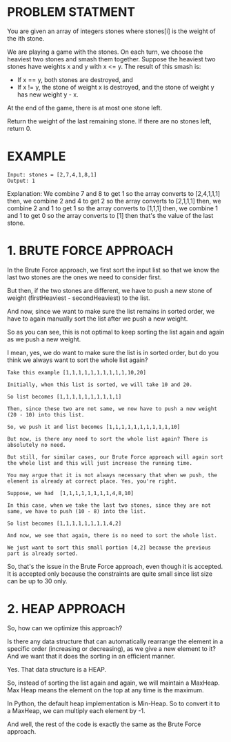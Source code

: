 # PROBLEM STATMENT

You are given an array of integers stones where stones[i] is the weight of the ith stone.

We are playing a game with the stones. On each turn, we choose the heaviest two stones and smash them together. Suppose the heaviest two stones have weights x and y with x <= y. The result of this smash is:

 - If x == y, both stones are destroyed, and
 - If x != y, the stone of weight x is destroyed, and the stone of weight y has new weight y - x.

At the end of the game, there is at most one stone left.

Return the weight of the last remaining stone. If there are no stones left, return 0.

# EXAMPLE

    Input: stones = [2,7,4,1,8,1]
    Output: 1

Explanation: 
We combine 7 and 8 to get 1 so the array converts to [2,4,1,1,1] then,
we combine 2 and 4 to get 2 so the array converts to [2,1,1,1] then,
we combine 2 and 1 to get 1 so the array converts to [1,1,1] then,
we combine 1 and 1 to get 0 so the array converts to [1] then that's the value of the last stone.


# **1. BRUTE FORCE APPROACH**

In the Brute Force approach, we first sort the input list so that we know the last two stones are the ones we need to consider first.

But then, if the two stones are different, we have to push a new stone of weight (firstHeaviest - secondHeaviest) to the list.

And now, since we want to make sure the list remains in sorted order, we have to again manually sort the list after we push a new weight.

So as you can see, this is not optimal to keep sorting the list again and again as we push a new weight.

I mean, yes, we do want to make sure the list is in sorted order, but do you think we always want to sort the whole list again?

	Take this example [1,1,1,1,1,1,1,1,1,1,10,20]
	
	Initially, when this list is sorted, we will take 10 and 20. 
	
	So list becomes [1,1,1,1,1,1,1,1,1,1]
	
	Then, since these two are not same, we now have to push a new weight (20 - 10) into this list.
	
	So, we push it and list becomes [1,1,1,1,1,1,1,1,1,1,10]
	
	But now, is there any need to sort the whole list again? There is absolutely no need. 
	
	But still, for similar cases, our Brute Force approach will again sort the whole list and this will just increase the running time.
	
	You may argue that it is not always necessary that when we push, the element is already at correct place. Yes, you're right.
	
	Suppose, we had  [1,1,1,1,1,1,1,1,4,8,10]
	
	In this case, when we take the last two stones, since they are not same, we have to push (10 - 8) into the list.
	
	So list becomes [1,1,1,1,1,1,1,1,4,2]
	
	And now, we see that again, there is no need to sort the whole list.
	
	We just want to sort this small portion [4,2] because the previous part is already sorted.

So, that's the issue in the Brute Force approach, even though it is accepted. It is accepted only because the constraints are quite small since list size can be up to 30 only.

# **2. HEAP APPROACH**
So, how can we optimize this approach? 

Is there any data structure that can automatically rearrange the element in a specific order (increasing or decreasing), as we give a new element to it? And we want that it does the sorting in an efficient manner.

Yes. That data structure is a HEAP.

So, instead of sorting the list again and again, we will maintain a MaxHeap. Max Heap means the element on the top at any time is the maximum.

In Python, the default heap implementation is Min-Heap. So to convert it to a MaxHeap, we can multiply each element by -1.

And well, the rest of the code is exactly the same as the Brute Force approach. 